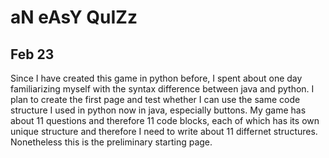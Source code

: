 # aN eAsY QuIZz

## Feb 23

Since I have created this game in python before, I spent about one day familiarizing myself with the syntax difference between java and python. I plan to create the first page and test whether I can use the same code structure I used in python now in java, especially buttons. My game has about 11 questions and therefore 11 code blocks, each of which has its own unique structure and therefore I need to write about 11 differnet structures. Nonetheless this is the preliminary starting page. 
